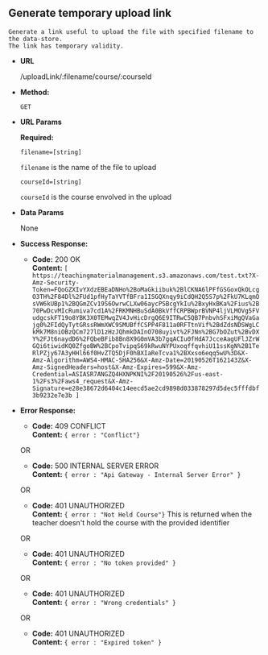 **Generate temporary upload link**
----
    Generate a link useful to upload the file with specified filename to the data-store.
    The link has temporary validity.
* **URL**

  /uploadLink/:filename/course/:courseId
  
* **Method:**

  `GET`
  
*  **URL Params**

   **Required:**
 
   `filename=[string]`
   
   `filename` is the name of the file to upload
   
   `courseId=[string]`
   
   `courseId` is the course envolved in the upload


* **Data Params**

    None

* **Success Response:**

  * **Code:** 200 OK <br />
    **Content:** `[
    https://teachingmaterialmanagement.s3.amazonaws.com/test.txt?X-Amz-Security-Token=FQoGZXIvYXdzEBEaDNHo%2BoMaGkiibuk%2BlCKNA6lPFfGSGoxQkOLcgO3TH%2F84Dl%2FUd1pfHyTaYVTfBFra1ISGQXnqy9iCdQH2Q5S7p%2FkU7KLqmOsVW6kUBp1%2BQGmZCv19S6OwrwCLXw06aycPSBcgYkIu%2BxyHxBKa%2Fius%2B70PwDcvMIcRumiva7cd1A%2FRKMNHBuSdA0BkVffCRPBWprBVNP4ljVLMOVg5FVudgcskFT19o8YBK3X0TEMwqZV4JvHicDrgQ6E9ITRwC5QB7PnbvhSFxiMgQVaGajg0%2FIdQyTytGRssRWmXWC9SMUBffCSPP4F811a0RFTtnVif%2BdZdsNDSWgLCkMk7M8niOBzQCm727lD1zHzJQhmkDAInO708uyivt%2FJNn%2BG7bOZut%2BvDXY%2FJt6naydD6%2FQbeBFib8Bn8X9G0mVA3b7gqACIu0fHdA7JcceAagUFlJZrWGQi6tiwidKQ0ZfgoBW%2BCpoTvipqS69kRwuNYPUxoqffqvhiU11ssKgN%2B1TeRlPZjy67A3yHHl66f0HvZTQ5DjF0hBXIaReTcva1%2BXxso6eqq5wU%3D&X-Amz-Algorithm=AWS4-HMAC-SHA256&X-Amz-Date=20190526T162143Z&X-Amz-SignedHeaders=host&X-Amz-Expires=599&X-Amz-Credential=ASIASR7ANGZQ4HXNPKNI%2F20190526%2Fus-east-1%2Fs3%2Faws4_request&X-Amz-Signature=e28e38672d6404c14eecd5ae2cd9898d033878297d5dec5fffdbf3b9232e7e3b
    ]`
 
* **Error Response:**

  * **Code:** 409 CONFLICT <br />
    **Content:** `{ error : "Conflict"}`
    
  OR
  
  * **Code:** 500 INTERNAL SERVER ERROR <br />
    **Content:** `{ error : "Api Gateway - Internal Server Error" }`
  
  OR

  * **Code:** 401 UNAUTHORIZED <br />
    **Content:** `{ error : "Not Held Course"}`
    This is returned when the teacher doesn't hold the course with
    the provided identifier
    
  OR

  * **Code:** 401 UNAUTHORIZED <br />
    **Content:** `{ error : "No token provided" }`
    
  OR

  * **Code:** 401 UNAUTHORIZED <br />
    **Content:** `{ error : "Wrong credentials" }`
    
  OR

  * **Code:** 401 UNAUTHORIZED <br />
    **Content:** `{ error : "Expired token" }`
